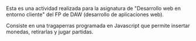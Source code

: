 Esta es una actividad realizada para la asignatura de "Desarrollo web en entorno cliente" del FP de DAW (desarrollo de aplicaciones web).

Consiste en una tragaperras programada en Javascript que permite insertar monedas, retirarlas y jugar partidas.
